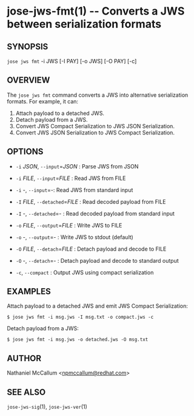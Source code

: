 jose-jws-fmt(1) -- Converts a JWS between serialization formats
===============================================================

## SYNOPSIS

`jose jws fmt` -i JWS [-I PAY] [-o JWS] [-O PAY] [-c]

## OVERVIEW

The `jose jws fmt` command converts a JWS into alternative serialization
formats. For example, it can:

1. Attach payload to a detached JWS.
2. Detach payload from a JWS.
3. Convert JWS Compact Serialization to JWS JSON Serialization.
4. Convert JWS JSON Serialization to JWS Compact Serialization.

## OPTIONS

*  `-i` _JSON_, `--input`=_JSON_ :
  Parse JWS from JSON

*  `-i` _FILE_, `--input`=_FILE_ :
  Read JWS from FILE

*  `-i` -, `--input`=-:
  Read JWS from standard input

*  `-I` _FILE_, `--detached`=_FILE_ :
  Read decoded payload from FILE

*  `-I` -, `--detached`=- :
  Read decoded payload from standard input

*  `-o` _FILE_, `--output`=_FILE_ :
  Write JWS to FILE

*  `-o` -, `--output`=- :
  Write JWS to stdout (default)

*  `-O` _FILE_, `--detach`=_FILE_ :
  Detach payload and decode to FILE

*  `-O` -, `--detach`=- :
  Detach payload and decode to standard output

*  `-c`, `--compact` :
  Output JWS using compact serialization

## EXAMPLES

Attach payload to a detached JWS and emit JWS Compact Serialization:

    $ jose jws fmt -i msg.jws -I msg.txt -o compact.jws -c

Detach payload from a JWS:

    $ jose jws fmt -i msg.jws -o detached.jws -O msg.txt

## AUTHOR

Nathaniel McCallum &lt;npmccallum@redhat.com&gt;

## SEE ALSO

`jose-jws-sig`(1),
`jose-jws-ver`(1)
